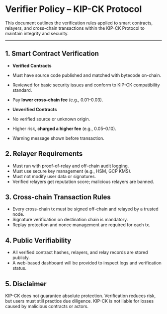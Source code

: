 # Verifier Policy – KIP-CK Protocol

This document outlines the verification rules applied to smart contracts, relayers, and cross-chain transactions within the KIP-CK Protocol to maintain integrity and security.

---

## 1. Smart Contract Verification

-  **Verified Contracts**  
  - Must have source code published and matched with bytecode on-chain.  
  - Reviewed for basic security issues and conform to KIP-CK compatibility standard.  
  - Pay **lower cross-chain fee** (e.g., $0.01–$0.03).

-  **Unverified Contracts**  
  - No verified source or unknown origin.  
  - Higher risk, **charged a higher fee** (e.g., $0.05–$0.10).  
  - Warning message shown before transaction.


## 2. Relayer Requirements

- Must run with proof-of-relay and off-chain audit logging.
- Must use secure key management (e.g., HSM, GCP KMS).
- Must not modify user data or signatures.
- Verified relayers get reputation score; malicious relayers are banned.



## 3. Cross-chain Transaction Rules

- Every cross-chain tx must be signed off-chain and relayed by a trusted node.
- Signature verification on destination chain is mandatory.
- Replay protection and nonce management are required for each tx.



## 4. Public Verifiability

- All verified contract hashes, relayers, and relay records are stored publicly.
- A web-based dashboard will be provided to inspect logs and verification status.



## 5. Disclaimer

KIP-CK does not guarantee absolute protection. Verification reduces risk, but users must still practice due diligence. KIP-CK is not liable for losses caused by malicious contracts or actors.
